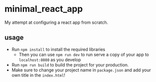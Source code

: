 # minimal_react_app
My attempt at configuring a react app from scratch.
## usage
- Run `npm install` to install the required libraries
  - Then you can use `npm run dev` to run serve a copy of your app to `localhost:8080` as you develop
- Run `npm run build` to build the project for your production.
- Make sure to change your project name in `package.json` and add your own title in the `index.html`!
